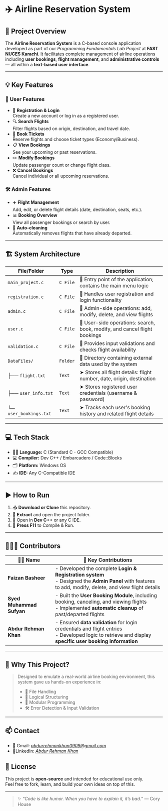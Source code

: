 # ✈️ **Airline Reservation System**

## 📖 **Project Overview**
The **Airline Reservation System** is a C-based console application developed as part of our *Programming Fundamentals Lab Project* at **FAST NUCES Karachi**. It facilitates complete management of airline operations including **user bookings**, **flight management**, and **administrative controls** — all within a **text-based user interface**.

---

## 💡 **Key Features**

### 👤 **User Features**
- 🔐 **Registration & Login**  
  Create a new account or log in as a registered user.
- 🔍 **Search Flights**  
  Filter flights based on origin, destination, and travel date.
- 🎫 **Book Tickets**  
  Reserve flights and choose ticket types (Economy/Business).
- 📋 **View Bookings**  
  See your upcoming or past reservations.
- ✏️ **Modify Bookings**  
  Update passenger count or change flight class.
- ❌ **Cancel Bookings**  
  Cancel individual or all upcoming reservations.

### 🛠️ **Admin Features**
- ✈️ **Flight Management**  
  Add, edit, or delete flight details (date, destination, seats, etc.).
- 📊 **Booking Overview**  
  View all passenger bookings or search by user.
- 🧹 **Auto-cleaning**  
  Automatically removes flights that have already departed.

---

## 🏗️ **System Architecture**
| File/Folder             | Type     | Description                                                               |
| ----------------------- | -------- | ------------------------------------------------------------------------- |
| `main_project.c`        | `C File` | 🔹 Entry point of the application; contains the main menu logic           |
| `registration.c`        | `C File` | 🔹 Handles user registration and login functionality                      |
| `admin.c`               | `C File` | 🔹 Admin-side operations: add, modify, delete, and view flights           |
| `user.c`                | `C File` | 🔹 User-side operations: search, book, modify, and cancel flight bookings |
| `validation.c`          | `C File` | 🔹 Provides input validations and checks flight availability              |
| `DataFiles/`            | `Folder` | 🔹 Directory containing external data used by the system                  |
| ├── `flight.txt`        | `Text`   | ➤ Stores all flight details: flight number, date, origin, destination     |
| ├── `user_info.txt`     | `Text`   | ➤ Stores registered user credentials (username & password)                |
| └─ `user_bookings.txt` | `Text`   | ➤ Tracks each user's booking history and related flight details           |





---

## 💻 **Tech Stack**
- 👨‍💻 **Language:** C (Standard C - GCC Compatible)
- 💻 **Compiler:** Dev C++ / Embarcadero / Code::Blocks
- 🗂 **Platform:** Windows OS
- ✍️ **IDE:** Any C-Compatible IDE

---

## ▶️ **How to Run**

1. 📥 **Download or Clone** this repository.
2. 📂 **Extract** and open the project folder.
3. 🧭 Open in **Dev C++** or any C IDE.
4. 🏁 **Press F11** to Compile & Run.

---
## 🧑‍🤝‍🧑 Contributors

| 👨‍💻 Name                | 🧠 Key Contributions                                                                 |
|-------------------------|--------------------------------------------------------------------------------------|
| **Faizan Basheer**      | - Developed the complete **Login & Registration system** <br> - Designed the **Admin Panel** with features to add, modify, delete, and view flight details |
| **Syed Muhammad Sufyan**| - Built the **User Booking Module**, including booking, canceling, and viewing flights <br> - Implemented **automatic cleanup** of past/departed flights |
| **Abdur Rehman Khan**   | - Ensured **data validation** for login credentials and flight entries <br> - Developed logic to retrieve and display **specific user booking information** |



---

## 🎯 **Why This Project?**
> Designed to emulate a real-world airline booking environment, this system gave us hands-on experience in:
> - 🔁 File Handling
> - 🧠 Logical Structuring
> - 🧩 Modular Programming
> - 🛠 Error Detection & Input Validation

---
## 📫 Contact

- 📧 Gmail: [_abdurrehmankhan0909@gmail.com_](mailto:abdurrehmankhan0909@gmail.com)  
- 🔗LinkedIn: [_Abdur Rehman Khan_](https://www.linkedin.com/in/abdur-rehman-khan-999198320?utm_source=share&utm_campaign=share_via&utm_content=profile&utm_medium=android_app)

  
## 📜 **License**
This project is **open-source** and intended for educational use only.  
Feel free to fork, learn, and build your own ideas on top of this.

---
 

> ✨ *“Code is like humor. When you have to explain it, it’s bad.”* — Cory House

